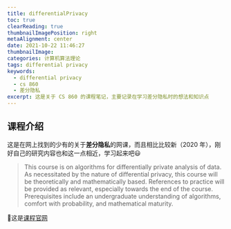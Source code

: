```yaml
---
title: differentialPrivacy
toc: true
clearReading: true
thumbnailImagePosition: right
metaAlignment: center
date: 2021-10-22 11:46:27
thumbnailImage:
categories: 计算机算法理论
tags: differential privacy
keywords:
  - differential privacy
  - cs 860
  - 差分隐私
excerpt: 这是关于 CS 860 的课程笔记，主要记录在学习差分隐私时的想法和知识点
---
```


<!--toc-->

## 课程介绍

这是在网上找到的少有的关于**差分隐私**的网课，而且相比比较新（2020 年），刚好自己的研究内容也和这一点相近，学习起来吧:smiley:

> This course is on algorithms for differentially private analysis of data. As necessitated by the nature of differential privacy, this course will be theoretically and mathematically based. References to practice will be provided as relevant, especially towards the end of the course. Prerequisites include an undergraduate understanding of algorithms, comfort with probability, and mathematical maturity.

:book:这是[课程官网](http://www.gautamkamath.com/CS860-fa2020.html)
